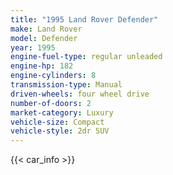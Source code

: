 ```yaml
---
title: "1995 Land Rover Defender"
make: Land Rover
model: Defender
year: 1995
engine-fuel-type: regular unleaded
engine-hp: 182
engine-cylinders: 8
transmission-type: Manual
driven-wheels: four wheel drive
number-of-doors: 2
market-category: Luxury
vehicle-size: Compact
vehicle-style: 2dr SUV
---
```


{{< car_info >}}
